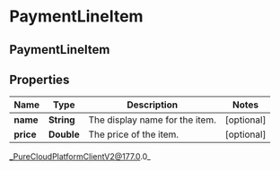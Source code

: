 # PaymentLineItem

## PaymentLineItem

## Properties

|Name | Type | Description | Notes|
|------------ | ------------- | ------------- | -------------|
| **name** | **String** | The display name for the item. | [optional] |
| **price** | **Double** | The price of the item. | [optional] |



_PureCloudPlatformClientV2@177.0.0_
